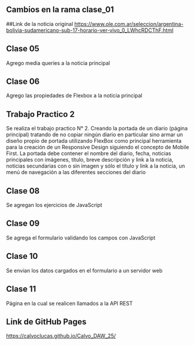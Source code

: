 ## Cambios en la rama clase_01
##Link de la noticia original
https://www.ole.com.ar/seleccion/argentina-bolivia-sudamericano-sub-17-horario-ver-vivo_0_LWhcRDCThF.html


## Clase 05
Agrego media queries a la noticia principal

## Clase 06
Agrego las propiedades de Flexbox a la noticia principal

## Trabajo Practico 2
Se realiza el trabajo practico N° 2. 
Creando la portada de un diario (página principal) tratando de no copiar ningún diario en particular sino armar un diseño propio de portada utilizando FlexBox como principal herramienta para la creación de un Responsive Design siguiendo el concepto de Mobile First. La portada debe contener el nombre del diario, fecha, noticias principales con imágenes, título, breve descripción y link a la noticia, noticias secundarias con o sin imagen y sólo el título y link a la noticia, un menú de navegación a las diferentes secciones del diario 

## Clase 08
Se agregan los ejercicios de JavaScript

## Clase 09
Se agrega el formulario validando los campos con JavaScript

## Clase 10
Se envian los datos cargados en el formulario a un servidor web 

## Clase 11
Página en la cual se realicen llamados a la API REST

## Link de GitHub Pages
https://calvoclucas.github.io/Calvo_DAW_25/
